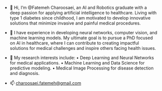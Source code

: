 - 👋 Hi, I’m @Fatemeh Charoosaei, an AI and Robotics graduate with a deep passion for applying artificial intelligence to healthcare. Living with type 1 diabetes since childhood, I am motivated to develop innovative solutions that minimize invasive and painful medical procedures.
  
- 👀 I have experience in developing neural networks, computer vision, and machine learning models. My ultimate goal is to pursue a PhD focused on AI in healthcare, where I can contribute to creating impactful solutions for medical challenges and inspire others facing health issues.
  
- 📖 My research interests include:
	•	Deep Learning and Neural Networks for medical applications.
	•	Machine Learning and Data Science for predictive modeling.
	•	Medical Image Processing for disease detection and diagnosis.

- 📫 charoosaei.fatemeh@gmail.com

<!---
ChFatemeh1995/ChFatemeh1995 is a ✨ special ✨ repository because its `README.md` (this file) appears on your GitHub profile.
You can click the Preview link to take a look at your changes.
--->
